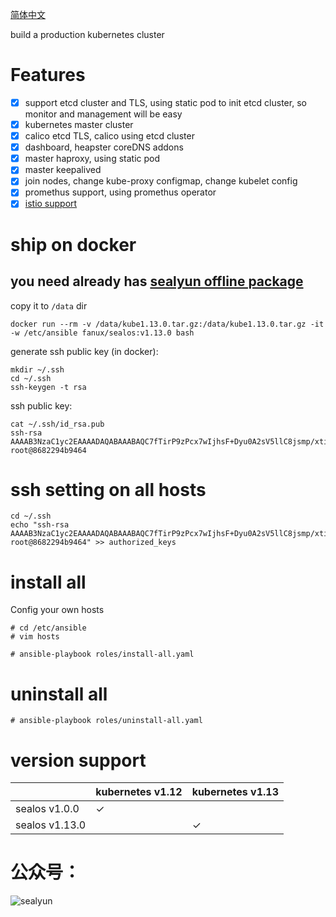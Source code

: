 [简体中文](https://github.com/fanux/sealos/blob/master/docs/README_zh.md)

build a production kubernetes cluster

# Features
- [x] support etcd cluster and TLS, using static pod to init etcd cluster, so monitor and management will be easy
- [x] kubernetes master cluster
- [x] calico etcd TLS, calico using etcd cluster
- [x] dashboard, heapster coreDNS addons
- [x] master haproxy, using static pod
- [x] master keepalived
- [x] join nodes, change kube-proxy configmap, change kubelet config
- [x] promethus support, using promethus operator
- [x] [istio support](https://sealyun.com/pro/istio/)

# ship on docker
## you need already has [sealyun offline package](https://sealyun.com/pro/products/) 
copy it to `/data` dir 
```
docker run --rm -v /data/kube1.13.0.tar.gz:/data/kube1.13.0.tar.gz -it -w /etc/ansible fanux/sealos:v1.13.0 bash
```

generate ssh public key (in docker):
```
mkdir ~/.ssh
cd ~/.ssh
ssh-keygen -t rsa
```
ssh public key:
```
cat ~/.ssh/id_rsa.pub
ssh-rsa AAAAB3NzaC1yc2EAAAADAQABAAABAQC7fTirP9zPcx7wIjhsF+Dyu0A2sV5llC8jsmp/xtiyuJirE3mclpNEqgrzHC26f+ckfzwoE0HPU0wDPxbWFl3B0K89EwJSBsVZSZ0VLYnZp0u2JgwCLZzZzKfY0018yoqoL9KHz/68RpqtG2bWVf0/WSj+4hN7xTRpRTtXJHBOQRQBfqVSIcfMBSEnO15buUbDaLol/HvQd0YBrWwafQtMacmBlqDG0Z6/yeY4sTNRVRV2Uu5TeaHfzgYgmY9+NxtvPn8Td6tgZtq7cVU//kSsbzkUzDSD8zsh8kPUm4yljT5tYM1cPFLGM4m/zqAjAZN2YaEdFckJFAQ7TWAK857d root@8682294b9464
```
# ssh setting on all hosts
```
cd ~/.ssh
echo "ssh-rsa AAAAB3NzaC1yc2EAAAADAQABAAABAQC7fTirP9zPcx7wIjhsF+Dyu0A2sV5llC8jsmp/xtiyuJirE3mclpNEqgrzHC26f+ckfzwoE0HPU0wDPxbWFl3B0K89EwJSBsVZSZ0VLYnZp0u2JgwCLZzZzKfY0018yoqoL9KHz/68RpqtG2bWVf0/WSj+4hN7xTRpRTtXJHBOQRQBfqVSIcfMBSEnO15buUbDaLol/HvQd0YBrWwafQtMacmBlqDG0Z6/yeY4sTNRVRV2Uu5TeaHfzgYgmY9+NxtvPn8Td6tgZtq7cVU//kSsbzkUzDSD8zsh8kPUm4yljT5tYM1cPFLGM4m/zqAjAZN2YaEdFckJFAQ7TWAK857d root@8682294b9464" >> authorized_keys
```

# install all
Config your own hosts
```
# cd /etc/ansible
# vim hosts
```

```
# ansible-playbook roles/install-all.yaml
```

# uninstall all
```
# ansible-playbook roles/uninstall-all.yaml
```

# version support
| | kubernetes v1.12| kubernetes v1.13|
|--- | --- |--- |
| sealos v1.0.0| ✓ ||
| sealos v1.13.0| |✓|

# 公众号：
![sealyun](https://sealyun.com/kubernetes-qrcode.jpg)
